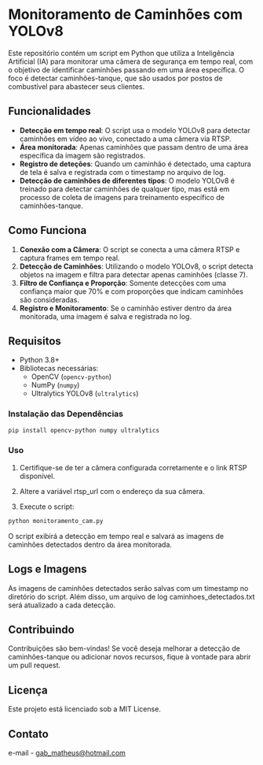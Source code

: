# Monitoramento de Caminhões com YOLOv8

Este repositório contém um script em Python que utiliza a Inteligência Artificial (IA) para monitorar uma câmera de segurança em tempo real, com o objetivo de identificar caminhões passando em uma área específica. O foco é detectar caminhões-tanque, que são usados por postos de combustível para abastecer seus clientes.

## Funcionalidades

- **Detecção em tempo real**: O script usa o modelo YOLOv8 para detectar caminhões em vídeo ao vivo, conectado a uma câmera via RTSP.
- **Área monitorada**: Apenas caminhões que passam dentro de uma área específica da imagem são registrados.
- **Registro de deteções**: Quando um caminhão é detectado, uma captura de tela é salva e registrada com o timestamp no arquivo de log.
- **Detecção de caminhões de diferentes tipos**: O modelo YOLOv8 é treinado para detectar caminhões de qualquer tipo, mas está em processo de coleta de imagens para treinamento específico de caminhões-tanque.

## Como Funciona

1. **Conexão com a Câmera**: O script se conecta a uma câmera RTSP e captura frames em tempo real.
2. **Detecção de Caminhões**: Utilizando o modelo YOLOv8, o script detecta objetos na imagem e filtra para detectar apenas caminhões (classe 7).
3. **Filtro de Confiança e Proporção**: Somente detecções com uma confiança maior que 70% e com proporções que indicam caminhões são consideradas.
4. **Registro e Monitoramento**: Se o caminhão estiver dentro da área monitorada, uma imagem é salva e registrada no log.

## Requisitos

- Python 3.8+
- Bibliotecas necessárias:
  - OpenCV (`opencv-python`)
  - NumPy (`numpy`)
  - Ultralytics YOLOv8 (`ultralytics`)

### Instalação das Dependências

```bash
pip install opencv-python numpy ultralytics
```

### Uso

1. Certifique-se de ter a câmera configurada corretamente e o link RTSP disponível.

2. Altere a variável rtsp_url com o endereço da sua câmera.

3. Execute o script:

```bash
python monitoramento_cam.py
```

O script exibirá a detecção em tempo real e salvará as imagens de caminhões detectados dentro da área monitorada.

## Logs e Imagens

As imagens de caminhões detectados serão salvas com um timestamp no diretório do script. Além disso, um arquivo de log caminhoes_detectados.txt será atualizado a cada detecção.

## Contribuindo

Contribuições são bem-vindas! Se você deseja melhorar a detecção de caminhões-tanque ou adicionar novos recursos, fique à vontade para abrir um pull request.

## Licença

Este projeto está licenciado sob a MIT License.

## Contato

e-mail - gab_matheus@hotmail.com
